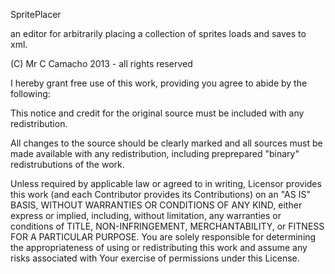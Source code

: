 SpritePlacer

an editor for arbitrarily placing a collection of sprites
loads and saves to xml.

(C) Mr C Camacho 2013 - all rights reserved

I hereby grant free use of this work, providing you agree to abide by
the following:

This notice and credit for the original source must be included 
with any redistribution.

All changes to the source should be clearly marked and all sources must
be made available with any redistribution, including preprepared 
"binary" redistrubutions of the work.

Unless required by applicable law or agreed to in writing, Licensor 
provides this work (and each Contributor provides its Contributions) 
on an "AS IS" BASIS, WITHOUT WARRANTIES OR CONDITIONS OF ANY KIND, 
either express or implied, including, without limitation, any warranties
or conditions of TITLE, NON-INFRINGEMENT, MERCHANTABILITY, or FITNESS 
FOR A PARTICULAR PURPOSE. You are solely responsible for determining the
appropriateness of using or redistributing this work and assume any 
risks associated with Your exercise of permissions under this License.
